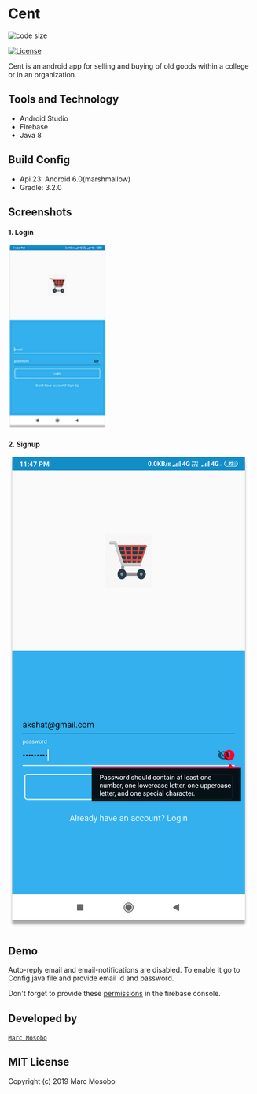 # Cent

![code size](https://img.shields.io/github/languages/code-size/git-akshat/mini-project?style=plastic)
<!-- [![](https://img.shields.io/badge/author-Akshat%20Agarwal-green.svg?style=plastic)](https://github.com/git-akshat) -->
[![License](https://img.shields.io/github/license/git-akshat/mini-project?style=plastic&color=red)](https://github.com/git-akshat/mini-project/blob/master/LICENSE)



Cent is an android app for selling and buying of old goods within a college or in an organization.




## Tools and Technology
- Android Studio
- Firebase
- Java 8

## Build Config
- Api 23: Android 6.0(marshmallow)
- Gradle: 3.2.0

## Screenshots

#### 1. Login

![Login](Screenshots/login.png)

#### 2. Signup

![Signup](Screenshots/signup.png)

<!-- #### 3. Email verification

![Email verification](Screenshots/email_verification.png)

#### 4. Navigation Drawer

![Navigation Drawer](Screenshots/Navigation_drawer.png)

#### 5. Upload Product

![upload](Screenshots/upload_product.png)

#### 6. Home Page

![Home](Screenshots/home.jpg)

#### 7. Select Item

![item](Screenshots/Item.jpg)

#### 8. Send email message

![Send email](Screenshots/message.jpg)

#### 9. Feedback

![feedback](Screenshots/Feedback.jpg) -->


## Demo
<!-- [Download apk](https://github.com/git-akshat/mini-project/releases/download/v16.6.19-alpha/Juggler-v16.6.19.apk)
 -->
Auto-reply email and email-notifications are disabled. To enable it go to Config.java file and provide email id and password.

Don't forget to provide these [permissions](https://github.com/git-akshat/mini-project/issues/1#issuecomment-612149057) in the firebase console.

## Developed by
[`Marc Mosobo`](https://github.com/git-marcmosobo)

## MIT License
Copyright (c) 2019 Marc Mosobo
